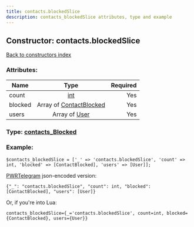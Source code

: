 ```yaml
---
title: contacts.blockedSlice
description: contacts_blockedSlice attributes, type and example
---
```

## Constructor: contacts.blockedSlice  
[Back to constructors index](index.md)



### Attributes:

| Name     |    Type       | Required |
|----------|:-------------:|---------:|
|count|[int](../types/int.md) | Yes|
|blocked|Array of [ContactBlocked](../types/ContactBlocked.md) | Yes|
|users|Array of [User](../types/User.md) | Yes|



### Type: [contacts\_Blocked](../types/contacts_Blocked.md)


### Example:

```
$contacts_blockedSlice = ['_' => 'contacts.blockedSlice', 'count' => int, 'blocked' => [ContactBlocked], 'users' => [User]];
```  

[PWRTelegram](https://pwrtelegram.xyz) json-encoded version:

```
{"_": "contacts.blockedSlice", "count": int, "blocked": [ContactBlocked], "users": [User]}
```


Or, if you're into Lua:  


```
contacts_blockedSlice={_='contacts.blockedSlice', count=int, blocked={ContactBlocked}, users={User}}

```


